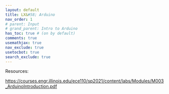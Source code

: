 ```yaml
---
layout: default
title: LX&#58; Arduino
nav_order: 1
# parent: Input
# grand_parent: Intro to Arduino
has_toc: true # (on by default)
comments: true
usemathjax: true
nav_exclude: true
usetocbot: true
search_exclude: true
---
```


Resources:

https://courses.engr.illinois.edu/ece110/sp2021/content/labs/Modules/M003_ArduinoIntroduction.pdf